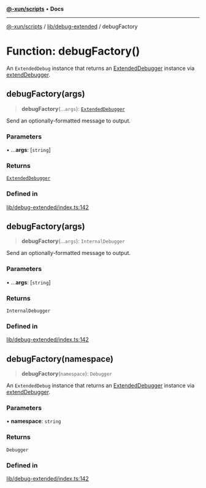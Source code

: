 [**@-xun/scripts**](../../../README.md) • **Docs**

***

[@-xun/scripts](../../../README.md) / [lib/debug-extended](../README.md) / debugFactory

# Function: debugFactory()

An `ExtendedDebug` instance that returns an [ExtendedDebugger](../interfaces/ExtendedDebugger.md) instance
via [extendDebugger](extendDebugger.md).

## debugFactory(args)

> **debugFactory**(...`args`): [`ExtendedDebugger`](../interfaces/ExtendedDebugger.md)

Send an optionally-formatted message to output.

### Parameters

• ...**args**: [`string`]

### Returns

[`ExtendedDebugger`](../interfaces/ExtendedDebugger.md)

### Defined in

[lib/debug-extended/index.ts:142](https://github.com/Xunnamius/xscripts/blob/4c305ac01bcb5579e4796a0cd2b08508dc5de5e1/lib/debug-extended/index.ts#L142)

## debugFactory(args)

> **debugFactory**(...`args`): `InternalDebugger`

Send an optionally-formatted message to output.

### Parameters

• ...**args**: [`string`]

### Returns

`InternalDebugger`

### Defined in

[lib/debug-extended/index.ts:142](https://github.com/Xunnamius/xscripts/blob/4c305ac01bcb5579e4796a0cd2b08508dc5de5e1/lib/debug-extended/index.ts#L142)

## debugFactory(namespace)

> **debugFactory**(`namespace`): `Debugger`

An `ExtendedDebug` instance that returns an [ExtendedDebugger](../interfaces/ExtendedDebugger.md) instance
via [extendDebugger](extendDebugger.md).

### Parameters

• **namespace**: `string`

### Returns

`Debugger`

### Defined in

[lib/debug-extended/index.ts:142](https://github.com/Xunnamius/xscripts/blob/4c305ac01bcb5579e4796a0cd2b08508dc5de5e1/lib/debug-extended/index.ts#L142)

